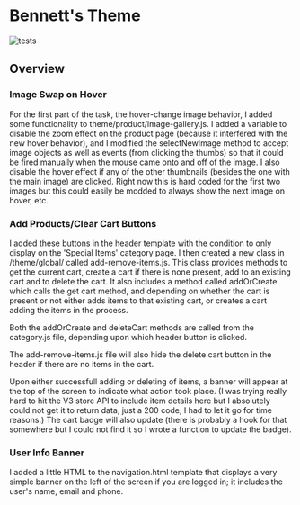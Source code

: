 # Bennett's Theme
![tests](https://github.com/bigcommerce/cornerstone/workflows/Theme%20Bundling%20Test/badge.svg?branch=master)

## Overview

### Image Swap on Hover

For the first part of the task, the hover-change image behavior, I added some functionality to theme/product/image-gallery.js.  I added a variable to disable the zoom effect on the product page (because it interfered with the new hover behavior), and I modified the selectNewImage method to accept image objects as well as events (from clicking the thumbs) so that it could be fired manually when the mouse came onto and off of the image.  I also disable the hover effect if any of the other thumbnails (besides the one with the main image) are clicked.  Right now this is hard coded for the first two images but this could easily be modded to always show the next image on hover, etc.

### Add Products/Clear Cart Buttons

I added these buttons in the header template with the condition to only display on the 'Special Items' category page.  I then created a new class in /theme/global/ called add-remove-items.js.  This class provides methods to get the current cart, create a cart if there is none present, add to an existing cart and to delete the cart.  It also includes a method called addOrCreate which calls the get cart method, and depending on whether the cart is present or not either adds items to that existing cart, or creates a cart adding the items in the process.

Both the addOrCreate and deleteCart methods are called from the category.js file, depending upon which header button is clicked.

The add-remove-items.js file will also hide the delete cart button in the header if there are no items in the cart.

Upon either successfull adding or deleting of items, a banner will appear at the top of the screen to indicate what action took place. (I was trying really hard to hit the V3 store API to include item details here but I absolutely could not get it to return data, just a 200 code, I had to let it go for time reasons.) The cart badge will also update (there is probably a hook for that somewhere but I could not find it so I wrote a function to update the badge).

### User Info Banner

I added a little HTML to the navigation.html template that displays a very simple banner on the left of the screen if you are logged in; it includes the user's name, email and phone.
